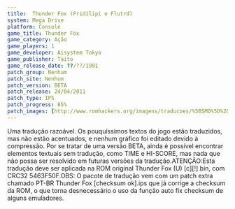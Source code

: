 ```yaml
---
title:  Thunder Fox (Fridilipi e Flutrd)
system: Mega Drive
platform: Console
game_title: Thunder Fox
game_category: Ação
game_players: 1
game_developer: Aisystem Tokyo
game_publisher: Taito
game_release_date: ??/??/1991
patch_group: Nenhum
patch_site: Nenhum
patch_version: BETA
patch_release: 24/04/2011
patch_type: IPS
patch_progress: 85%
patch_images: [http://www.romhackers.org/imagens/traducoes/%5BSMD%5D%20Thunder%20Fox%20-%20Fridilipi%20e%20Flutrd%20-%201.png,http://www.romhackers.org/imagens/traducoes/%5BSMD%5D%20Thunder%20Fox%20-%20Fridilipi%20e%20Flutrd%20-%202.png,http://www.romhackers.org/imagens/traducoes/%5BSMD%5D%20Thunder%20Fox%20-%20Fridilipi%20e%20Flutrd%20-%203.png]
---
```

Uma tradução razoável. Os pouquíssimos textos do jogo estão traduzidos, mas não estão acentuados, e nenhum gráfico foi editado devido à compressão. Por se tratar de uma versão BETA, ainda é possível encontrar elementos textuais sem tradução, como TIME e HI-SCORE, mas nada que não possa ser resolvido em futuras versões da tradução.ATENÇÃO:Esta tradução deve ser aplicada na ROM original Thunder Fox (U) [c][!].bin, com CRC32 5463F50F.OBS: O pacote de tradução vem com um patch extra chamado PT-BR Thunder Fox [checksum ok].ips que já corrige a checksum da ROM, o que torna desnecessário o uso da função auto fix checksum de alguns emuladores.